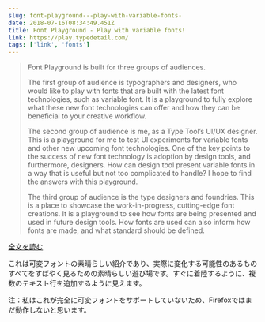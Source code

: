 ```yaml
---
slug: font-playground---play-with-variable-fonts-
date: 2018-07-16T08:34:49.451Z
title: Font Playground - Play with variable fonts!
link: https://play.typedetail.com/
tags: ['link', 'fonts']
---
```





> Font Playground is built for three groups of audiences.
> 
> The first group of audience is typographers and designers, who would like to play with fonts that are built with the latest font technologies, such as variable font. It is a playground to fully explore what these new font technologies can offer and how they can be beneficial to your creative workflow.
> 
> The second group of audience is me, as a Type Tool&#x2019;s UI/UX designer. This is a playground for me to test UI experiments for variable fonts and other new upcoming font technologies. One of the key points to the success of new font technology is adoption by design tools, and furthermore, designers. How can design tool present variable fonts in a way that is useful but not too complicated to handle? I hope to find the answers with this playground.
> 
> The third group of audience is the type designers and foundries. This is a place to showcase the work-in-progress, cutting-edge font creations. It is a playground to see how fonts are being presented and used in future design tools. How fonts are used can also inform how fonts are made, and what standard should be defined.


[全文を読む](https://play.typedetail.com/)

これは可変フォントの素晴らしい紹介であり、実際に変化する可能性のあるものすべてをすばやく見るための素晴らしい遊び場です。すぐに着陸するように、複数のテキスト行を追加するように見えます。

注：私はこれが完全に可変フォントをサポートしていないため、Firefoxではまだ動作しないと思います。
